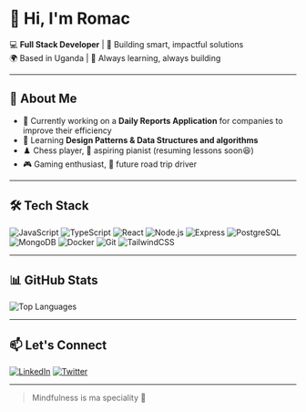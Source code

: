 # 👋 Hi, I'm Romac

💻 **Full Stack Developer** | 🎯 Building smart, impactful solutions  
🌍 Based in Uganda | 🚀 Always learning, always building  

---

## 🚀 About Me
- 🔭 Currently working on a **Daily Reports Application** for companies to improve their efficiency  
- 🌱 Learning **Design Patterns & Data Structures and algorithms**  
- ♟️ Chess player, 🎹 aspiring pianist (resuming lessons soon😆)  
- 🎮 Gaming enthusiast, 🚗 future road trip driver  

---

## 🛠 Tech Stack
![JavaScript](https://img.shields.io/badge/-JavaScript-333?style=flat&logo=javascript)
![TypeScript](https://img.shields.io/badge/-TypeScript-333?style=flat&logo=typescript)
![React](https://img.shields.io/badge/-React-333?style=flat&logo=react)
![Node.js](https://img.shields.io/badge/-Node.js-333?style=flat&logo=node.js)
![Express](https://img.shields.io/badge/-Express-333?style=flat&logo=express)
![PostgreSQL](https://img.shields.io/badge/-PostgreSQL-333?style=flat&logo=postgresql)
![MongoDB](https://img.shields.io/badge/-MongoDB-333?style=flat&logo=mongodb)
![Docker](https://img.shields.io/badge/-Docker-333?style=flat&logo=docker)
![Git](https://img.shields.io/badge/-Git-333?style=flat&logo=git)
![TailwindCSS](https://img.shields.io/badge/-Tailwind_CSS-333?style=flat&logo=tailwind-css)

---

## 📊 GitHub Stats
![Top Languages](https://github-readme-stats.vercel.app/api/top-langs/?username=David-Romak&layout=compact&theme=radical)  

---

## 📫 Let's Connect
[![LinkedIn](https://img.shields.io/badge/LinkedIn-333?style=flat&logo=linkedin)]([https://linkedin.com/in/](https://www.linkedin.com/in/kizito-david-26a9472a2/))
[![Twitter](https://img.shields.io/badge/Twitter-333?style=flat&logo=twitter)](https://twitter.com/DavidRomak)


---
> Mindfulness is ma speciality 🤞
